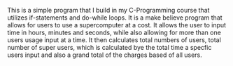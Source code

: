 This is a simple program that I build in my C-Programming course that utilizes if-statements and do-while loops. It is a make believe program that allows for users to use a supercomputer at a cost.
It allows the user to input time in hours, minutes and seconds, while also allowing for more than one users usage input at a time.
It then calculates total numbers of users, total number of super users, which is calculated bye the total time a specfic users input and also a grand total of the charges based of all users.
